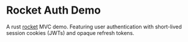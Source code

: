 # Rocket Auth Demo

A rust [rocket](https://rocket.rs) MVC demo. Featuring user authentication with short-lived session cookies (JWTs) and opaque refresh tokens.
